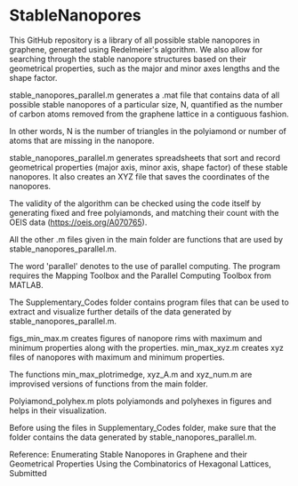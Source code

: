 # StableNanopores

This GitHub repository is a library of all possible stable nanopores in graphene, generated using Redelmeier's algorithm. We also allow for searching through the stable nanopore structures based on their geometrical properties, such as the major and minor axes lengths and the shape factor.

stable_nanopores_parallel.m generates a .mat file that contains data of all possible stable nanopores of a particular size, N, quantified as the number of carbon atoms removed from the graphene lattice in a contiguous fashion.

In other words, N is the number of triangles in the polyiamond or number of atoms that are missing in the nanopore.

stable_nanopores_parallel.m generates spreadsheets that sort and record geometrical properties (major axis, minor axis, shape factor) of these stable nanopores.
It also creates an XYZ file that saves the coordinates of the nanopores.

The validity of the algorithm can be checked using the code itself by generating fixed and free polyiamonds, and matching their count with the OEIS data (https://oeis.org/A070765).

All the other .m files given in the main folder are functions that are used by stable_nanopores_parallel.m.

The word 'parallel' denotes to the use of parallel computing. The program requires the Mapping Toolbox and the Parallel Computing Toolbox from MATLAB. 

The Supplementary_Codes folder contains program files that can be used to extract and visualize further details of the data generated by stable_nanopores_parallel.m.

figs_min_max.m creates figures of nanopore rims with maximum and minimum properties along with the properties.
min_max_xyz.m creates xyz files of nanopores with maximum and minimum properties. 

The functions min_max_plotrimedge, xyz_A.m and xyz_num.m are improvised versions of functions from the main folder.

Polyiamond_polyhex.m plots polyiamonds and polyhexes in figures and helps in their visualization.

Before using the files in Supplementary_Codes folder, make sure that the folder contains the data generated by stable_nanopores_parallel.m.

Reference: Enumerating Stable Nanopores in Graphene and their Geometrical Properties Using the Combinatorics of Hexagonal Lattices, Submitted
